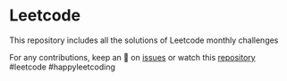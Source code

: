 # Leetcode
This repository includes all the solutions of Leetcode monthly challenges


For any contributions, keep an 👀 on [issues](https://github.com/FazeelUsmani/Leetcode/issues) or watch this [repository](https://github.com/FazeelUsmani/Leetcode/watchers)
#leetcode
#happyleetcoding
